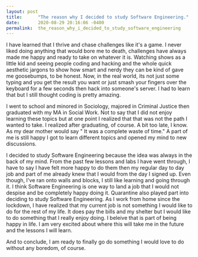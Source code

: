 ```yaml
---
layout: post
title:      "The reason why I decided to study Software Engineering."
date:       2020-08-29 20:16:06 -0400
permalink:  the_reason_why_i_decided_to_study_software_engineering
---
```



I have learned that I thrive and chase challenges like it's a game. I never liked doing anything that would bore me to death, challenges have always made me happy and ready to take on whatever it is. Watching shows as a little kid and seeing people coding and hacking and the whole quick aesthetic jargons to show how smart and nerdy they can be kind of gave me goosebumps, to be honest. Now, in the real world, its not just some typing and you get the result you want or just smash your fingers over the keyboard for a few seconds then hack into someone's server. I had to learn that but I still thought coding is pretty amazing.  

I went to school and minored in Sociology, majored in Criminal Justice then graduated with my MA in Social Work. Not to say that I did not enjoy learning these topics but at one point I realized that that was not the path I wanted to take. I realized after graduating, of course. A bit too late, I know. As my dear mother would say " It was a complete waste of time." A part of me is still happy I got to learn different topics and opened my mind to new discussions.

I decided to study Software Engineering because the idea was always in the back of my mind. From the past few lessons and labs I have went through, I have to say I have felt more happy to do them then my regular day to day job and part of me already knew that I would from the day I signed up. Even though, I've ran onto walls and blocks, I still like learning and going through it. I think Software Engineering is one way to land a job that I would not despise and be completely happy doing it. Quarantine also played part into deciding to study Software Engineering. As I work from home since the lockdown, I have realized that my current job is not something I would like to do for the rest of my life. It does pay the bills and my shelter but I would like to do something that I really enjoy doing. I beleive that is part of being happy in life. I am very excited about where this will take me in the future and the lessons I will learn. 
 
And to conclude, I am ready to finally go do something I would love to do without any boredom, of course.

